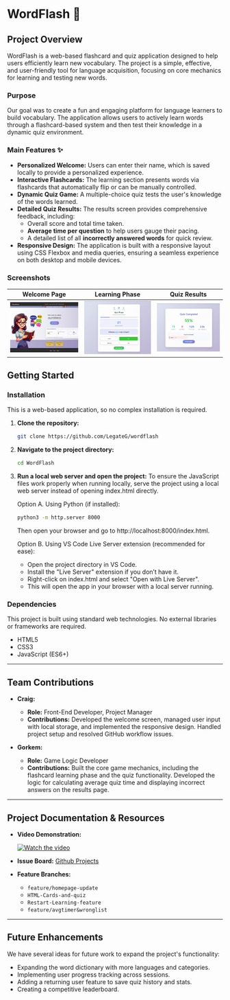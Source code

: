 # WordFlash 📖

## Project Overview

WordFlash is a web-based flashcard and quiz application designed to help users efficiently learn new vocabulary. The project is a simple, effective, and user-friendly tool for language acquisition, focusing on core mechanics for learning and testing new words.

### Purpose

Our goal was to create a fun and engaging platform for language learners to build vocabulary. The application allows users to actively learn words through a flashcard-based system and then test their knowledge in a dynamic quiz environment.

### Main Features ✨

  - **Personalized Welcome:** Users can enter their name, which is saved locally to provide a personalized experience.
  - **Interactive Flashcards:** The learning section presents words via flashcards that automatically flip or can be manually controlled.
  - **Dynamic Quiz Game:** A multiple-choice quiz tests the user's knowledge of the words learned.
  - **Detailed Quiz Results:** The results screen provides comprehensive feedback, including:
      - Overall score and total time taken.
      - **Average time per question** to help users gauge their pacing.
      - A detailed list of all **incorrectly answered words** for quick review.
  - **Responsive Design:** The application is built with a responsive layout using CSS Flexbox and media queries, ensuring a seamless experience on both desktop and mobile devices.

### Screenshots
| Welcome Page | Learning Phase | Quiz Results |
|:---:|:---:|:---:|
| ![Welcome Page](https://raw.githubusercontent.com/LegateG/wordflash/main/assets/images/screenshots/ss1.jpg) | ![Learning Phase](https://raw.githubusercontent.com/LegateG/wordflash/main/assets/images/screenshots/ss4.jpg) | ![Quiz Results](https://raw.githubusercontent.com/LegateG/wordflash/main/assets/images/screenshots/ss5.jpg) |

## Getting Started

### Installation

This is a web-based application, so no complex installation is required.

1.  **Clone the repository:**
    ```bash
    git clone https://github.com/LegateG/wordflash
    ```
2.  **Navigate to the project directory:**
    ```bash
    cd WordFlash
    ```
3.  **Run a local web server and open the project:**
    To ensure the JavaScript files work properly when running locally, serve the project using a local web server instead of opening index.html directly.

    Option A. Using Python (if installed):
    ```bash
    python3 -m http.server 8000
    ```
    Then open your browser and go to http://localhost:8000/index.html.

     Option B. Using VS Code Live Server extension (recommended for ease):
   
       - Open the project directory in VS Code.
       - Install the "Live Server" extension if you don’t have it.
       - Right-click on index.html and select "Open with Live Server".
       - This will open the app in your browser with a local server running.

### Dependencies

This project is built using standard web technologies. No external libraries or frameworks are required.

  - HTML5
  - CSS3
  - JavaScript (ES6+)

-----

## Team Contributions

  - **Craig:**

      - **Role:** Front-End Developer, Project Manager
      - **Contributions:** Developed the welcome screen, managed user input with local storage, and implemented the responsive design. Handled project setup and resolved GitHub workflow issues.

  - **Gorkem:**

      - **Role:** Game Logic Developer
      - **Contributions:** Built the core game mechanics, including the flashcard learning phase and the quiz functionality. Developed the logic for calculating average quiz time and displaying incorrect answers on the results page.

-----

## Project Documentation & Resources

  - **Video Demonstration:**
    
    [![Watch the video](https://img.youtube.com/vi/h-8ueGT0txs/2.jpg)](https://youtu.be/h-8ueGT0txs) 

  - **Issue Board:**
    [Github Projects](https://github.com/users/LegateG/projects/4)

  - **Feature Branches:**

      - `feature/homepage-update`
      - `HTML-Cards-and-quiz`
      - `Restart-Learning-feature`
      - `feature/avgtimer&wronglist`

-----

## Future Enhancements

We have several ideas for future work to expand the project's functionality:

  - Expanding the word dictionary with more languages and categories.
  - Implementing user progress tracking across sessions.
  - Adding a returning user feature to save quiz history and stats.
  - Creating a competitive leaderboard.
